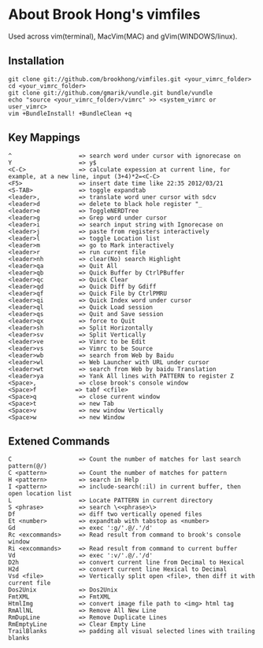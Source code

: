 # About Brook Hong's vimfiles

Used across vim(terminal), MacVim(MAC) and gVim(WINDOWS/linux).

## Installation

    git clone git://github.com/brookhong/vimfiles.git <your_vimrc_folder>
    cd <your_vimrc_folder>
    git clone git://github.com/gmarik/vundle.git bundle/vundle
    echo "source <your_vimrc_folder>/vimrc" >> <system_vimrc or user_vimrc>
    vim +BundleInstall! +BundleClean +q

## Key Mappings

    ^                   => search word under cursor with ignorecase on
    Y                   => y$
    <C-C>               => calculate expession at current line, for example, at a new line, input (3+4)*2=<C-C>
    <F5>                => insert date time like 22:35 2012/03/21
    <S-TAB>             => toggle expandtab
    <leader>,           => translate word uner cursor with sdcv
    <leader>d           => delete to black hole register "_
    <leader>e           => ToggleNERDTree
    <leader>g           => Grep word under cursor
    <leader>i           => search input string with Ignorecase on
    <leader>j           => paste from registers interactively
    <leader>l           => toggle Location list
    <leader>m           => go to Mark interactively
    <leader>r           => run current file
    <leader>nh          => clear(No) search Highlight
    <leader>qa          => Quit All
    <leader>qb          => Quick Buffer by CtrlPBuffer
    <leader>qc          => Quick Clear
    <leader>qd          => Quick Diff by Gdiff
    <leader>qf          => Quick File by CtrlPMRU
    <leader>qi          => Quick Index word under cursor
    <leader>ql          => Quick Load session
    <leader>qs          => Quit and Save session
    <leader>qx          => force to Quit
    <leader>sh          => Split Horizontally
    <leader>sv          => Split Vertically
    <leader>ve          => Vimrc to be Edit
    <leader>vs          => Vimrc to be Source
    <leader>wb          => search from Web by Baidu
    <leader>wl          => Web Launcher with URL under cursor
    <leader>wt          => search from Web by baidu Translation
    <leader>ya          => Yank All lines with PATTERN to register Z
    <Space>,            => close brook's console window
    <Space>f           => tabf <cfile>
    <Space>q            => close current window
    <Space>t            => new Tab
    <Space>v            => new window Vertically
    <Space>w            => new Window

## Extened Commands

    C                   => Count the number of matches for last search pattern(@/)
    C <pattern>         => Count the number of matches for pattern
    H <pattern>         => search in Help
    I <pattern>         => include-search(:il) in current buffer, then open location list
    L                   => Locate PATTERN in current directory
    S <phrase>          => search \<<phrase>\>
    Df                  => diff two vertically opened files
    Et <number>         => expandtab with tabstop as <number>
    Gd                  => exec ':g/'.@/.'/d'
    Rc <excommands>     => Read result from command to brook's console window
    Ri <excommands>     => Read result from command to current buffer
    Vd                  => exec ':v/'.@/.'/d'
    D2h                 => convert current line from Decimal to Hexical
    H2d                 => convert current line Hexical to Decimal
    Vsd <file>          => Vertically split open <file>, then diff it with current file
    Dos2Unix            => Dos2Unix
    FmtXML              => FmtXML
    HtmlImg             => convert image file path to <img> html tag
    RmAllNL             => Remove All New Line
    RmDupLine           => Remove Duplicate Lines
    RmEmptyLine         => Clear Empty Line
    TrailBlanks         => padding all visual selected lines with trailing blanks
